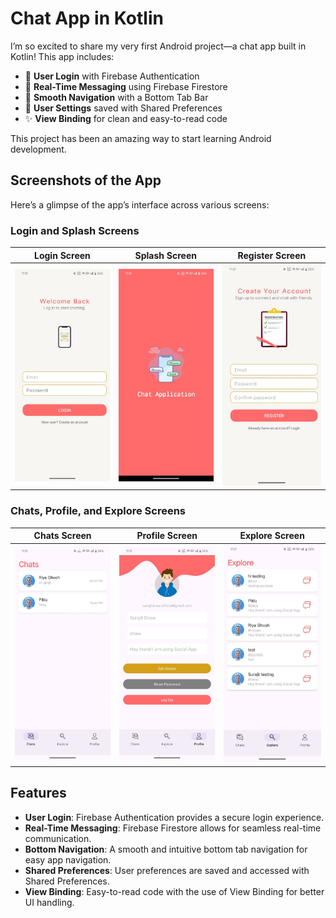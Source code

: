 # Chat App in Kotlin

I’m so excited to share my very first Android project—a chat app built in Kotlin! This app includes:

- 🔐 **User Login** with Firebase Authentication
- 💬 **Real-Time Messaging** using Firebase Firestore
- 🧭 **Smooth Navigation** with a Bottom Tab Bar
- 💾 **User Settings** saved with Shared Preferences
- ✨ **View Binding** for clean and easy-to-read code

This project has been an amazing way to start learning Android development.

## Screenshots of the App

Here’s a glimpse of the app’s interface across various screens:



### **Login and Splash Screens**
| **Login Screen** | **Splash Screen** | **Register Screen** |
|------------------|-------------------|---------------------|
| ![Login Screen](images/login.jpeg) | ![Splash Screen](images/splash.jpeg) | ![Register Screen](images/register.jpeg) |

### **Chats, Profile, and Explore Screens**
| **Chats Screen** | **Profile Screen** | **Explore Screen** |
|------------------|--------------------|--------------------|
| ![Chats Screen](images/chats.jpeg) | ![Profile Screen](images/profile.jpeg) | ![Explore Screen](images/explore.jpeg) |



## Features

- **User Login**: Firebase Authentication provides a secure login experience.
- **Real-Time Messaging**: Firebase Firestore allows for seamless real-time communication.
- **Bottom Navigation**: A smooth and intuitive bottom tab navigation for easy app navigation.
- **Shared Preferences**: User preferences are saved and accessed with Shared Preferences.
- **View Binding**: Easy-to-read code with the use of View Binding for better UI handling.

